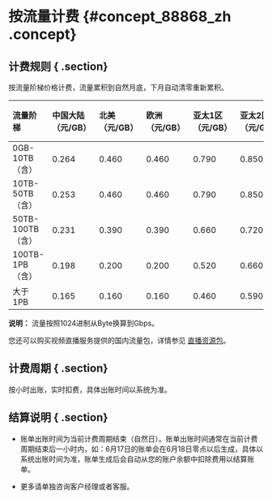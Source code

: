 # 按流量计费 {#concept_88868_zh .concept}

## 计费规则 { .section}

按流量阶梯价格计费，流量累积到自然月底，下月自动清零重新累积。

|流量阶梯|中国大陆（元/GB）|北美（元/GB）|欧洲（元/GB）|亚太1区（元/GB）|亚太2区（元/GB）|亚太3区（元/GB）|中东、非洲（元/GB）|南美（元/GB）|
|:---|:---------|:-------|:-------|:---------|:---------|:---------|:----------|:-------|
|0GB-10TB（含）|0.264|0.460|0.460|0.790|0.850|0.850|1.310|1.310|
|10TB-50TB（含）|0.253|0.460|0.460|0.790|0.850|0.850|1.310|1.310|
|50TB-100TB（含）|0.231|0.390|0.390|0.660|0.720|0.720|1.180|1.180|
|100TB-1PB（含）|0.198|0.200|0.200|0.520|0.660|0.620|0.980|0.920|
|大于1PB|0.165|0.160|0.160|0.460|0.590|0.590|0.920|0.850|

**说明：** 流量按照1024进制从Byte换算到Gbps。

您还可以购买视频直播服务提供的国内流量包，详情参见 [直播资源包]()。

## 计费周期 { .section}

按小时出账，实时扣费，具体出账时间以系统为准。

## 结算说明 { .section}

-   账单出账时间为当前计费周期结束（自然日）。账单出账时间通常在当前计费周期结束后一小时内，如：6月17日的账单会在6月18日零点以后生成，具体以系统出账时间为准，账单生成后会自动从您的账户余额中扣除费用以结算账单。

-   更多请单独咨询客户经理或者客服。


